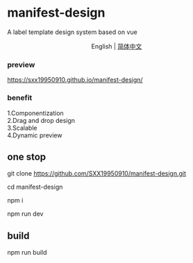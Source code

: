# manifest-design
A label template design system based on vue

<div align="center">English | <a href="./README-zh_CN.md">简体中文</a></div>

### preview
https://sxx19950910.github.io/manifest-design/

### benefit
1.Componentization<br/>
2.Drag and drop design<br/>
3.Scalable<br/>
4.Dynamic preview<br/>
## one stop
git clone https://github.com/SXX19950910/manifest-design.git <br/>

cd manifest-design<br/>

npm i<br/>

npm run dev

## build
npm run build
